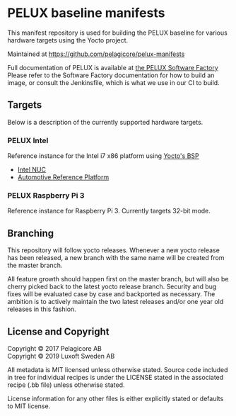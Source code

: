 PELUX baseline manifests
=========================
This manifest repository is used for building the PELUX baseline for various
hardware targets using the Yocto project.

Maintained at https://github.com/pelagicore/pelux-manifests

Full documentation of PELUX is available at [the PELUX Software
Factory](http://pelux.io/software-factory/) Please refer to the Software Factory
documentation for how to build an image, or consult the Jenkinsfile, which is
what we use in our CI to build.

Targets
-------
Below is a description of the currently supported hardware targets.

### PELUX Intel
Reference instance for the Intel i7 x86 platform using [Yocto's
BSP](https://www.yoctoproject.org/downloads/bsps/pyro23/intel-corei7-64)

* [Intel NUC](https://en.wikipedia.org/wiki/Next_Unit_of_Computing)
* [Automotive Reference Platform](https://www.youtube.com/watch?v=bPsZKolovQM)

### PELUX Raspberry Pi 3
Reference instance for Raspberry Pi 3. Currently targets 32-bit mode.

Branching
---------
This repository will follow yocto releases. Whenever a new yocto
release has been released, a new branch with the same name will be created
from the master branch.

All feature growth should happen first on the master branch, but will also be
cherry picked back to the latest yocto release branch. Security and bug fixes
will be evaluated case by case and backported as necessary. The ambition is to
actively maintain the two latest releases and/or one year old releases in
this fashion.

License and Copyright
---------------------
Copyright &copy; 2017 Pelagicore AB  
Copyright &copy; 2019 Luxoft Sweden AB

All metadata is MIT licensed unless otherwise stated. Source code included
in tree for individual recipes is under the LICENSE stated in the associated
recipe (.bb file) unless otherwise stated.

License information for any other files is either explicitly stated
or defaults to MIT license.


